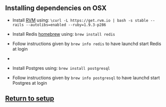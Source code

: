 ## Installing dependencies on OSX

* Install [RVM](https://rvm.io/) using:
  `\curl -L https://get.rvm.io | bash -s stable --rails --autolibs=enabled --ruby=1.9.3-p286`

* Install Redis [homebrew](http://mxcl.github.io/homebrew/) using:
  `brew install redis`

* Follow instructions given by `brew info redis` to have launchd start Redis at login
* 
* Install Postgres using:
`brew install postgresql`
* Follow instructions given by `brew info postgresql` to have launchd start Postgres at login

## [Return to setup](/README.md#get-geefu)